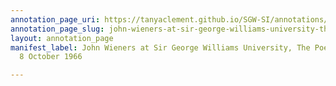 ```yaml
---
annotation_page_uri: https://tanyaclement.github.io/SGW-SI/annotations/john-wieners-at-sir-george-williams-university-the-poetry-series-8-october-1966-canvas-1-toc.json
annotation_page_slug: john-wieners-at-sir-george-williams-university-the-poetry-series-8-october-1966-canvas-1-toc
layout: annotation_page
manifest_label: John Wieners at Sir George Williams University, The Poetry Series,
  8 October 1966

---
```


